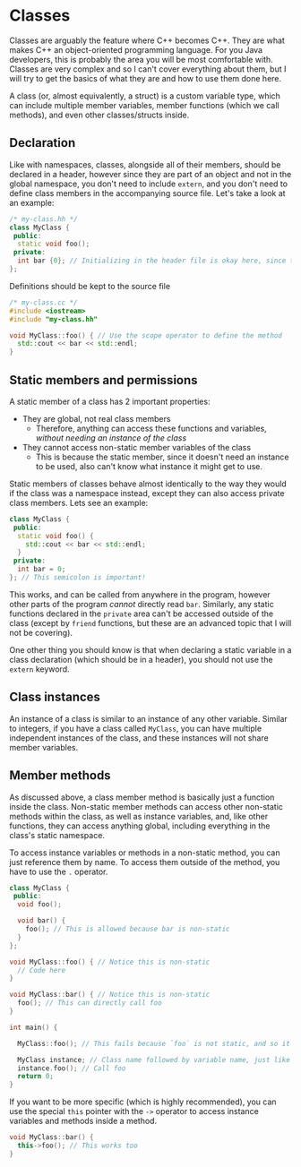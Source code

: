# Classes

Classes are arguably the feature where C++ becomes C++. They are what makes C++ an object-oriented programming language. For you Java developers, this is probably the area you will be most comfortable with. Classes are very complex and so I can't cover everything about them, but I will try to get the basics of what they are and how to use them done here.

A class (or, almost equivalently, a struct) is a custom variable type, which can include multiple member variables, member functions (which we call methods), and even other classes/structs inside.

## Declaration

Like with namespaces, classes, alongside all of their members, should be declared in a header, however since they are part of an object and not in the global namespace, you don't need to include `extern`, and you don't need to define class members in the accompanying source file. Let's take a look at an example:

```cpp
/* my-class.hh */
class MyClass {
 public:
  static void foo();
 private:
  int bar {0}; // Initializing in the header file is okay here, since these are members of the class, and don't "really" exist
};
```

Definitions should be kept to the source file

```cpp
/* my-class.cc */
#include <iostream>
#include "my-class.hh"

void MyClass::foo() { // Use the scope operator to define the method
  std::cout << bar << std::endl;
}
```

## Static members and permissions

A static member of a class has 2 important properties:

- They are global, not real class members
  - Therefore, anything can access these functions and variables, *without needing an instance of the class*
- They cannot access non-static member variables of the class
  - This is because the static member, since it doesn't need an instance to be used, also can't know what instance it might get to use.

Static members of classes behave almost identically to the way they would if the class was a namespace instead, except they can also access private class members. Lets see an example:

```cpp
class MyClass {
 public:
  static void foo() {
    std::cout << bar << std::endl;
  }
 private:
  int bar = 0;
}; // This semicolon is important!
```

This works, and can be called from anywhere in the program, however other parts of the program *cannot* directly read `bar`. Similarly, any static functions declared in the `private` area can't be accessed outside of the class (except by `friend` functions, but these are an advanced topic that I will not be covering).

One other thing you should know is that when declaring a static variable in a class declaration (which should be in a header), you should not use the `extern` keyword.

## Class instances

An instance of a class is similar to an instance of any other variable. Similar to integers, if you have a class called `MyClass`, you can have multiple independent instances of the class, and these instances will not share member variables.

## Member methods

As discussed above, a class member method is basically just a function inside the class. Non-static member methods can access other non-static methods within the class, as well as instance variables, and, like other functions, they can access anything global, including everything in the class's static namespace.

To access instance variables or methods in a non-static method, you can just reference them by name. To access them outside of the method, you have to use the `.` operator.

```cpp
class MyClass {
 public:
  void foo();

  void bar() {
    foo(); // This is allowed because bar is non-static
  }
};

void MyClass::foo() { // Notice this is non-static
  // Code here
}

void MyClass::bar() { // Notice this is non-static
  foo(); // This can directly call foo
}

int main() {

  MyClass::foo(); // This fails because `foo` is not static, and so it needs an instance to work with

  MyClass instance; // Class name followed by variable name, just like declaring an int
  instance.foo(); // Call foo
  return 0;
}
```

If you want to be more specific (which is highly recommended), you can use the special `this` pointer with the `->` operator to access instance variables and methods inside a method.

```cpp
void MyClass::bar() {
  this->foo(); // This works too
}
```
